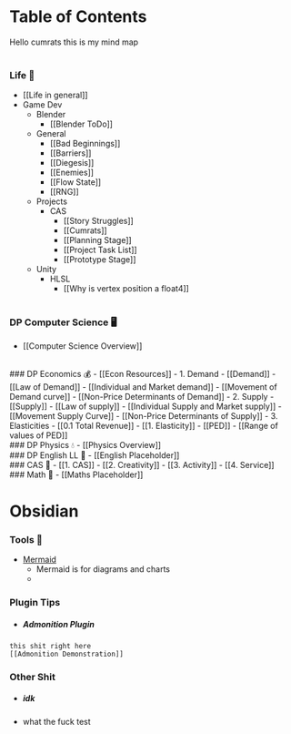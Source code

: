 # Table of Contents
Hello cumrats this is my mind map 
<br><br>
### Life 🤨
- [[Life in general]]
- Game Dev
	- Blender
		- [[Blender ToDo]]
	- General
		- [[Bad Beginnings]]
		- [[Barriers]]
		- [[Diegesis]]
		- [[Enemies]]
		- [[Flow State]]
		- [[RNG]]
	- Projects
		- CAS
			- [[Story Struggles]]
			- [[Cumrats]]
			- [[Planning Stage]]
			- [[Project Task List]]
			- [[Prototype Stage]]
	- Unity
		- HLSL
			- [[Why is vertex position a float4]]
			 <br>
### DP Computer Science 🖥️
- [[Computer Science Overview]]
 <br>
### DP Economics 💰
- [[Econ Resources]]
- 1. Demand
	- [[Demand]]
	- [[Law of Demand]]
	- [[Individual and Market demand]]
	- [[Movement of Demand curve]]
	- [[Non-Price Determinants of Demand]]
- 2. Supply
	- [[Supply]]
	- [[Law of supply]]
	- [[Individual Supply and Market supply]]
	- [[Movement Supply Curve]]
	- [[Non-Price Determinants of Supply]]
- 3. Elasticities
	- [[0.1 Total Revenue]]
	- [[1. Elasticity]]
	- [[PED]]
	- [[Range of values of PED]]
	 <br>
### DP Physics 💧
- [[Physics Overview]]
 <br>
### DP English LL 🙂
- [[English Placeholder]]
 <br>
### CAS 🧠
- [[1. CAS]]
- [[2. Creativity]]
- [[3. Activity]]
- [[4. Service]]
 <br>
### Math 🔢
- [[Maths Placeholder]]
<br>

# Obsidian
### Tools 🔨
- [Mermaid](https://mermaid-js.github.io/mermaid-live-editor/edit)
	- Mermaid is for diagrams and charts
	- 

### Plugin Tips
- ##### Admonition Plugin
```ad-note
this shit right here
[[Admonition Demonstration]]
```

### Other Shit
- ##### idk
- what the fuck test


